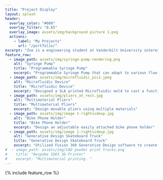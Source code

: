 ```yaml
---
title: "Project Display"
layout: splash
header:
  overlay_color: "#000"
  overlay_filter: "0.65"
  overlay_image: assets/img/background picture 1.png
  actions:
    - label: "My Projects"
      url: "/portfolio/"
excerpt: "Zoe is a engineering student at Vanderbilt University interested in developing novel technologies for Biomedical research and practical medical usage. "
feature_row:
  - image_path: assets/img/syringe-pump-rendering.png
    alt: "Syringe Pump"
    title: "Programmable Syringe Pump"
    excerpt: "Programmable Syringe Pump that can adapt to various flow rates and barrel size."
  - image_path: assets/img/microfluidic_pic2.jpeg
    alt: "Microfluidic Device"
    title: "Microfluidic Device"
    excerpt: "Designed a SLA printed Microfluidic mold to cast a functioning microfluidic device"
  - image_path: assets/img/pliers_at_rest.jpg
    alt: "Multimaterial Pliers"
    title: "Multimaterial Pliers"
    excerpt: "Design movable pliers using multiple materials"
  - image_path: assets/img/image 1-rightsideup.jpg
    alt: "Bike Phone Holder"
    title: "Bike Phone Holder"
    excerpt: "Design an adjustable easily attached bike phone holder"
  - image_path: assets/img/image 1-rightsideup.jpg
    alt: "Generative Design Skateboard Truck"
    title: "Generative Design Skateboard Truck"
    excerpt: "Utilized Fusion 360 Generative Design software to create an weight and strength optimize skateboard truck"
#  - image_path: assets/img/CAD powder print trucks.png
#    title: "Bespoke IDEX 3D Printer"
#    excerpt: "Multimaterial printing. "
---
```


{% include feature_row %}

